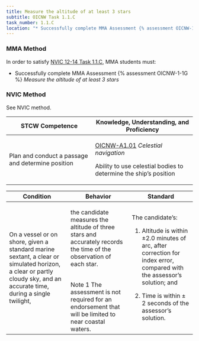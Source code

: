 ```yaml
---
title: Measure the altitude of at least 3 stars
subtitle: OICNW Task 1.1.C 
task_number: 1.1.C
location: "* Successfully complete MMA Assessment {% assessment OICNW-1-1G %} *Measure the altitude of at least 3 stars*" 
---
```



### MMA Method

In order to satisfy  [NVIC 12-14  Task  1.1.C]({{site.baseurl}}/assets/images/nvic-12-14.pdf), MMA students must:

* Successfully complete MMA Assessment {% assessment OICNW-1-1G %} *Measure the altitude of at least 3 stars*


### NVIC Method

<a onclick="togglevisibility('nvic_methods')" >See NVIC method.</a>

<div id='nvic_methods' class='hide'>

<table>
<thead>
<tr>
<th class='forty'> STCW Competence </th>
<th class='sixty'> Knowledge, Understanding, and Proficiency </th>
</tr>
</thead>




<tbody>
<tr><td markdown='1'>

Plan and conduct a passage and determine position

</td><td markdown='1'>

[OICNW-A1.01](../../tables/21.html#OICNW-A1.01) *Celestial navigation*
 
Ability to use celestial bodies to determine the ship’s position

</td></tr>


</tbody>
</table>


<table>
<thead>
<tr><th class='twenty'>  Condition </th><th class='twenty'> Behavior </th><th  class='sixty'>Standard </th></tr>
</thead>
<tbody >



<tr><td markdown='1'>

On a vessel or on shore, given a standard marine sextant, a clear or simulated horizon, a clear or partly cloudy sky, and an accurate time, during a single twilight,

</td><td markdown='1'>

the candidate measures the altitude of three stars and accurately records the time of the observation of each star.

<br>

<div class="tooltip">Note 1
<span class="tooltiptext">
The assessment is not required for an endorsement that will be limited to near coastal waters.
</span>
</div>


</td><td markdown='1'>

The candidate’s:

1. Altitude is within ±2.0 minutes of arc, after correction for index error, compared with the assessor’s solution; and

2. Time is within ± 2 seconds of the assessor’s solution.

</td></tr>
</tbody>
</table>
</div>
